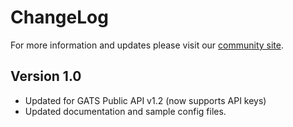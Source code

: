 # ChangeLog

For more information and updates please visit our [community site](https://discourse.gatsiva.com).

## Version 1.0

- Updated for GATS Public API v1.2 (now supports API keys)
- Updated documentation and sample config files.
